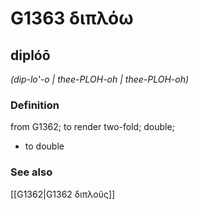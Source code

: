 # G1363 διπλόω

## diplóō

_(dip-lo'-o | thee-PLOH-oh | thee-PLOH-oh)_

### Definition

from G1362; to render two-fold; double; 

- to double

### See also

[[G1362|G1362 διπλοῦς]]
